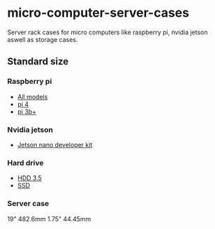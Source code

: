 # micro-computer-server-cases
Server rack cases for micro computers like raspberry pi, nvidia jetson aswell as storage cases.


## Standard size
### Raspberry pi
- [All models](https://www.raspberrypi.org/documentation/hardware/raspberrypi/mechanical/README.md)
- [pi 4](https://www.raspberrypi.org/documentation/hardware/raspberrypi/mechanical/rpi_MECH_4b_4p0.pdf)
- [pi 3b+](https://www.raspberrypi.org/documentation/hardware/raspberrypi/mechanical/rpi_MECH_3bplus.pdf)

### Nvidia jetson
- [Jetson nano developer kit](https://www.aetina.com/upload/User/images/AN110-NAO.jpg)

### Hard drive
- [HDD 3.5](https://www.overclock.net/photopost/data/823390/1/1a/1aec7c11_3_5_emount.jpeg)
- [SSD](https://www.intel.com/content/www/us/en/support/articles/000006346/memory-and-storage.html)

### Server case
19" 482.6mm
1.75" 44.45mm
